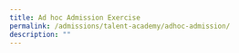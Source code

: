 ```yaml
---
title: Ad hoc Admission Exercise
permalink: /admissions/talent-academy/adhoc-admission/
description: ""
---
```

